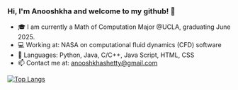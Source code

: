 ### Hi, I'm Anooshkha and welcome to my github! 👋

- 🎓 I am currently a Math of Computation Major @UCLA, graduating June 2025.
- 💻 Working at: NASA on computational fluid dynamics (CFD) software
- 💬 Languages: Python, Java, C/C++, Java Script, HTML, CSS
- 📫 Contact me at: anooshkhashetty@gmail.com

[![Top Langs](https://github-readme-stats.vercel.app/api/top-langs/?username=AnooshkhaShetty&theme=tokyonight&layout=compact)](https://github.com/anuraghazra/github-readme-stats)
